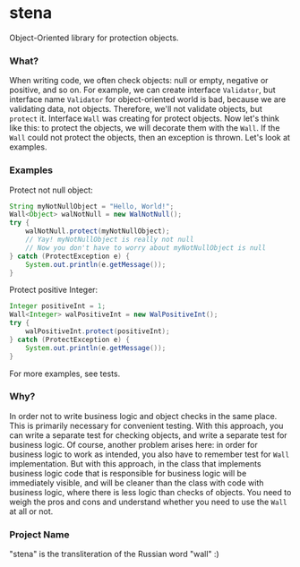 # stena
Object-Oriented library for protection objects.

### What?
When writing code, we often check objects: null or empty, negative or positive, and so on. For example, we can create
interface `Validator`, but interface name `Validator` for object-oriented world is bad, because we are validating data, 
not objects. Therefore, we'll not validate objects, but `protect` it. Interface `Wall` was creating for protect objects.
Now let's think like this: to protect the objects, we will decorate them with the `Wall`. If the `Wall` could not 
protect the objects, then an exception is thrown. Let's look at examples.

### Examples
Protect not null object:
```java
String myNotNullObject = "Hello, World!";
Wall<Object> walNotNull = new WalNotNull();
try {
    walNotNull.protect(myNotNullObject);
    // Yay! myNotNullObject is really not null
    // Now you don't have to worry about myNotNullObject is null
} catch (ProtectException e) {
    System.out.println(e.getMessage());
}
```

Protect positive Integer:
```java
Integer positiveInt = 1;
Wall<Integer> walPositiveInt = new WalPositiveInt();
try {
    walPositiveInt.protect(positiveInt);
} catch (ProtectException e) {
    System.out.println(e.getMessage());
}
```

For more examples, see tests.

### Why?
In order not to write business logic and object checks in the same place. This is primarily necessary for convenient 
testing. With this approach, you can write a separate test for checking objects, and write a separate test for business 
logic. Of course, another problem arises here: in order for business logic to work as intended, you also have to 
remember test for `Wall` implementation. But with this approach, in the class that implements business logic code 
that is responsible for business logic will be immediately visible, and will be cleaner than the class with code with 
business logic, where there is less logic than checks of objects. You need to weigh the pros and cons and understand 
whether you need to use the `Wall` at all or not.

### Project Name
"stena" is the transliteration of the Russian word "wall" :)
